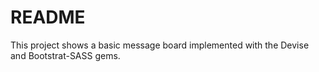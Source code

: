 # README

This project shows a basic message board implemented with the Devise and
Bootstrat-SASS gems.
